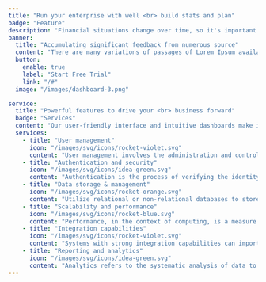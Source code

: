 ```yaml
---
title: "Run your enterprise with well <br> build stats and plan"
badge: "Feature"
description: "Financial situations change over time, so it's important to regularly review and update your analyses. This ensures that your financial strategies remain aligned with your goals."
banner:
  title: "Accumulating significant feedback from numerous source"
  content: "There are many variations of passages of Lorem Ipsum available, but the majority have suffered alteration in some form, by injected humour, or randomised words which don't look even slightly believable. If you are going to use a passage of Lorem Ipsum, you need to be sure ther"
  button:
    enable: true
    label: "Start Free Trial"
    link: "/#"
  image: "/images/dashboard-3.png"

service:
  title: "Powerful features to drive your <br> business forward"
  badge: "Services"
  content: "Our user-friendly interface and intuitive dashboards make it easy for you to explore and analyze your data, regardless of your technical expertise."
  services:
    - title: "User management"
      icon: "/images/svg/icons/rocket-violet.svg"
      content: "User management involves the administration and control of user accounts within a system or application."
    - title: "Authentication and security"
      icon: "/images/svg/icons/idea-green.svg"
      content: "Authentication is the process of verifying the identity of a user, system, or entity attempting to access a resource or"
    - title: "Data storage & management"
      icon: "/images/svg/icons/rocket-orange.svg"
      content: "Utilize relational or non-relational databases to store structured data. Examples include MySQL, PostgreSQL"
    - title: "Scalability and performance"
      icon: "/images/svg/icons/rocket-blue.svg"
      content: "Performance, in the context of computing, is a measure of how well a system or application accomplishes its"
    - title: "Integration capabilities"
      icon: "/images/svg/icons/rocket-violet.svg"
      content: "Systems with strong integration capabilities can import and export data in various formats, facilitating the"
    - title: "Reporting and analytics"
      icon: "/images/svg/icons/idea-green.svg"
      content: "Analytics refers to the systematic analysis of data to uncover meaningful patterns, correlations, and trends"
---
```

